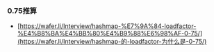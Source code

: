 ### 0.75推算

- [https://wafer.li/Interview/hashmap-%E7%9A%84-loadfactor-%E4%B8%BA%E4%BB%80%E4%B9%88%E6%98%AF-0-75/](https://wafer.li/Interview/hashmap-的-loadfactor-为什么是-0-75/)